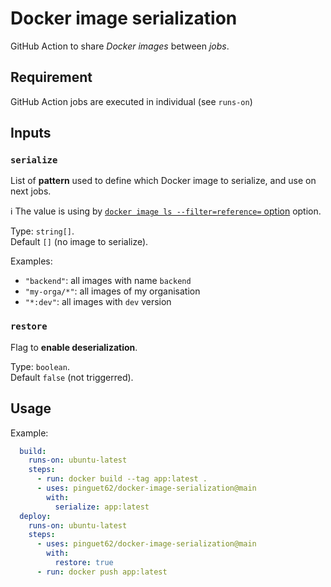 # Docker image serialization

GitHub Action to share *Docker images* between *jobs*.

## Requirement

GitHub Action jobs are executed in individual (see `runs-on`)

## Inputs

### `serialize`

List of **pattern** used to define which Docker image to serialize, and use on next jobs.

:information_source: The value is using by [`docker image ls --filter=reference=` option](https://docs.docker.com/engine/reference/commandline/images/#filter-images-by-reference) option.

Type: `string[]`.  
Default `[]` (no image to serialize).

Examples:
* `"backend"`: all images with name `backend`
* `"my-orga/*"`: all images of my organisation
* `"*:dev"`: all images with `dev` version

### `restore`

Flag to **enable deserialization**.

Type: `boolean`.  
Default `false` (not triggerred).

## Usage

Example:

```yaml
  build:
    runs-on: ubuntu-latest
    steps:
      - run: docker build --tag app:latest .
      - uses: pinguet62/docker-image-serialization@main
        with:
          serialize: app:latest
  deploy:
    runs-on: ubuntu-latest
    steps:
      - uses: pinguet62/docker-image-serialization@main
        with:
          restore: true
      - run: docker push app:latest
```

